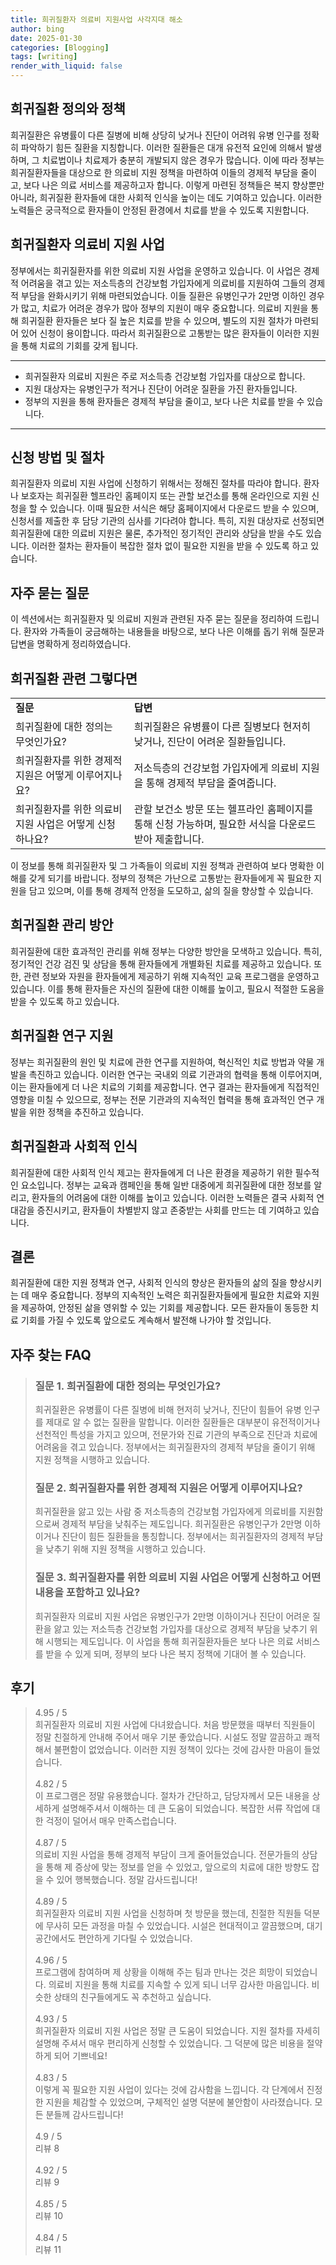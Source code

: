```yaml
---
title: 희귀질환자 의료비 지원사업 사각지대 해소
author: bing
date: 2025-01-30
categories: [Blogging]
tags: [writing]
render_with_liquid: false
---
```



<h2 id='희귀질환 정의와 정책'>희귀질환 정의와 정책</h2>

<p>희귀질환은 유병률이 다른 질병에 비해 상당히 낮거나 진단이 어려워 유병 인구를 정확히 파악하기 힘든 질환을 지칭합니다. 이러한 질환들은 대개 유전적 요인에 의해서 발생하며, 그 치료법이나 치료제가 충분히 개발되지 않은 경우가 많습니다. 이에 따라 정부는 희귀질환자들을 대상으로 한 의료비 지원 정책을 마련하여 이들의 경제적 부담을 줄이고, 보다 나은 의료 서비스를 제공하고자 합니다. 이렇게 마련된 정책들은 복지 향상뿐만 아니라, 희귀질환 환자들에 대한 사회적 인식을 높이는 데도 기여하고 있습니다. 이러한 노력들은 궁극적으로 환자들이 안정된 환경에서 치료를 받을 수 있도록 지원합니다.</p>

<h2 id='희귀질환자 의료비 지원 사업'>희귀질환자 의료비 지원 사업</h2>

<p>정부에서는 희귀질환자를 위한 의료비 지원 사업을 운영하고 있습니다. 이 사업은 경제적 어려움을 겪고 있는 저소득층의 건강보험 가입자에게 의료비를 지원하여 그들의 경제적 부담을 완화시키기 위해 마련되었습니다. 이들 질환은 유병인구가 2만명 이하인 경우가 많고, 치료가 어려운 경우가 많아 정부의 지원이 매우 중요합니다. 의료비 지원을 통해 희귀질환 환자들은 보다 질 높은 치료를 받을 수 있으며, 별도의 지원 절차가 마련되어 있어 신청이 용이합니다. 따라서 희귀질환으로 고통받는 많은 환자들이 이러한 지원을 통해 치료의 기회를 갖게 됩니다.</p>

<hr />

<ul>
    <li>희귀질환자 의료비 지원은 주로 저소득층 건강보험 가입자를 대상으로 합니다.</li>
    <li>지원 대상자는 유병인구가 적거나 진단이 어려운 질환을 가진 환자들입니다.</li>
    <li>정부의 지원을 통해 환자들은 경제적 부담을 줄이고, 보다 나은 치료를 받을 수 있습니다.</li>
</ul>

<hr />

<h2 id='신청 방법 및 절차'>신청 방법 및 절차</h2>

<p>희귀질환자 의료비 지원 사업에 신청하기 위해서는 정해진 절차를 따라야 합니다. 환자나 보호자는 희귀질환 헬프라인 홈페이지 또는 관할 보건소를 통해 온라인으로 지원 신청을 할 수 있습니다. 이때 필요한 서식은 해당 홈페이지에서 다운로드 받을 수 있으며, 신청서를 제출한 후 담당 기관의 심사를 기다려야 합니다. 특히, 지원 대상자로 선정되면 희귀질환에 대한 의료비 지원은 물론, 추가적인 정기적인 관리와 상담을 받을 수도 있습니다. 이러한 절차는 환자들이 복잡한 절차 없이 필요한 지원을 받을 수 있도록 하고 있습니다.</p>

<h2 id='자주 묻는 질문'>자주 묻는 질문</h2>

<p>이 섹션에서는 희귀질환자 및 의료비 지원과 관련된 자주 묻는 질문을 정리하여 드립니다. 환자와 가족들이 궁금해하는 내용들을 바탕으로, 보다 나은 이해를 돕기 위해 질문과 답변을 명확하게 정리하였습니다.</p>

<h2 id='희귀질환 관련 그렇다면'>희귀질환 관련 그렇다면</h2>

<table>
    <tr>
        <td><b>질문</b></td>
        <td><b>답변</b></td>
    </tr>
    <tr>
        <td>희귀질환에 대한 정의는 무엇인가요?</td>
        <td>희귀질환은 유병률이 다른 질병보다 현저히 낮거나, 진단이 어려운 질환들입니다.</td>
    </tr>
    <tr>
        <td>희귀질환자를 위한 경제적 지원은 어떻게 이루어지나요?</td>
        <td>저소득층의 건강보험 가입자에게 의료비 지원을 통해 경제적 부담을 줄여줍니다.</td>
    </tr>
    <tr>
        <td>희귀질환자를 위한 의료비 지원 사업은 어떻게 신청하나요?</td>
        <td>관할 보건소 방문 또는 헬프라인 홈페이지를 통해 신청 가능하며, 필요한 서식을 다운로드받아 제출합니다.</td>
    </tr>
</table>

<p>이 정보를 통해 희귀질환자 및 그 가족들이 의료비 지원 정책과 관련하여 보다 명확한 이해를 갖게 되기를 바랍니다. 정부의 정책은 가난으로 고통받는 환자들에게 꼭 필요한 지원을 담고 있으며, 이를 통해 경제적 안정을 도모하고, 삶의 질을 향상할 수 있습니다.</p>

<h2 id='희귀질환 관리 방안'>희귀질환 관리 방안</h2>

<p>희귀질환에 대한 효과적인 관리를 위해 정부는 다양한 방안을 모색하고 있습니다. 특히, 정기적인 건강 검진 및 상담을 통해 환자들에게 개별화된 치료를 제공하고 있습니다. 또한, 관련 정보와 자원을 환자들에게 제공하기 위해 지속적인 교육 프로그램을 운영하고 있습니다. 이를 통해 환자들은 자신의 질환에 대한 이해를 높이고, 필요시 적절한 도움을 받을 수 있도록 하고 있습니다.</p>

<h2 id='희귀질환 연구 지원'>희귀질환 연구 지원</h2>

<p>정부는 희귀질환의 원인 및 치료에 관한 연구를 지원하여, 혁신적인 치료 방법과 약물 개발을 촉진하고 있습니다. 이러한 연구는 국내외 의료 기관과의 협력을 통해 이루어지며, 이는 환자들에게 더 나은 치료의 기회를 제공합니다. 연구 결과는 환자들에게 직접적인 영향을 미칠 수 있으므로, 정부는 전문 기관과의 지속적인 협력을 통해 효과적인 연구 개발을 위한 정책을 추진하고 있습니다.</p>

<h2 id='희귀질환과 사회적 인식'>희귀질환과 사회적 인식</h2>

<p>희귀질환에 대한 사회적 인식 제고는 환자들에게 더 나은 환경을 제공하기 위한 필수적인 요소입니다. 정부는 교육과 캠페인을 통해 일반 대중에게 희귀질환에 대한 정보를 알리고, 환자들의 어려움에 대한 이해를 높이고 있습니다. 이러한 노력들은 결국 사회적 연대감을 증진시키고, 환자들이 차별받지 않고 존중받는 사회를 만드는 데 기여하고 있습니다.</p>

<h2 id='결론'>결론</h2>

<p>희귀질환에 대한 지원 정책과 연구, 사회적 인식의 향상은 환자들의 삶의 질을 향상시키는 데 매우 중요합니다. 정부의 지속적인 노력은 희귀질환자들에게 필요한 치료와 지원을 제공하여, 안정된 삶을 영위할 수 있는 기회를 제공합니다. 모든 환자들이 동등한 치료 기회를 가질 수 있도록 앞으로도 계속해서 발전해 나가야 할 것입니다.</p>


<h2 id='자주_찾는_FAQ'>자주 찾는 FAQ</h2>
<div itemscope="" itemtype="https://schema.org/FAQPage"> 
<blockquote> 
<div itemscope="" itemprop="mainEntity" itemtype="https://schema.org/Question"> 
<h3 itemprop="name">질문 1. 희귀질환에 대한 정의는 무엇인가요?</h3> 
<div itemscope="" itemprop="acceptedAnswer" itemtype="https://schema.org/Answer"> 
<span itemprop="text"> 
<p>희귀질환은 유병률이 다른 질병에 비해 현저히 낮거나, 진단이 힘들어 유병 인구를 제대로 알 수 없는 질환을 말합니다. 이러한 질환들은 대부분이 유전적이거나 선천적인 특성을 가지고 있으며, 전문가와 진료 기관의 부족으로 진단과 치료에 어려움을 겪고 있습니다. 정부에서는 희귀질환자의 경제적 부담을 줄이기 위해 지원 정책을 시행하고 있습니다.</p> 
</span> 
</div> 
</div> 

<div itemscope="" itemprop="mainEntity" itemtype="https://schema.org/Question"> 
<h3 itemprop="name">질문 2. 희귀질환자를 위한 경제적 지원은 어떻게 이루어지나요?</h3> 
<div itemscope="" itemprop="acceptedAnswer" itemtype="https://schema.org/Answer"> 
<span itemprop="text"> 
<p>희귀질환을 앓고 있는 사람 중 저소득층의 건강보험 가입자에게 의료비를 지원함으로써 경제적 부담을 낮춰주는 제도입니다. 희귀질환은 유병인구가 2만명 이하이거나 진단이 힘든 질환들을 통칭합니다. 정부에서는 희귀질환자의 경제적 부담을 낮추기 위해 지원 정책을 시행하고 있습니다.</p> 
</span> 
</div> 
</div> 

<div itemscope="" itemprop="mainEntity" itemtype="https://schema.org/Question"> 
<h3 itemprop="name">질문 3. 희귀질환자를 위한 의료비 지원 사업은 어떻게 신청하고 어떤 내용을 포함하고 있나요?</h3> 
<div itemscope="" itemprop="acceptedAnswer" itemtype="https://schema.org/Answer"> 
<span itemprop="text"> 
<p>희귀질환자 의료비 지원 사업은 유병인구가 2만명 이하이거나 진단이 어려운 질환을 앓고 있는 저소득층 건강보험 가입자를 대상으로 경제적 부담을 낮추기 위해 시행되는 제도입니다. 이 사업을 통해 희귀질환자들은 보다 나은 의료 서비스를 받을 수 있게 되며, 정부의 보다 나은 복지 정책에 기대어 볼 수 있습니다.</p> 
</span> 
</div> 
</div> 

</blockquote> 
</div>
<h2 id='후기'>후기</h2>
<div itemscope itemtype="https://schema.org/Product">
  <blockquote>
  <div itemprop="review" itemscope itemtype="https://schema.org/Review">
      <div itemprop="reviewRating" itemscope itemtype="https://schema.org/Rating"> <span itemprop="ratingValue">4.95</span> / <span itemprop="bestRating">5</span> </div>
      <span itemprop="reviewBody">희귀질환자 의료비 지원 사업에 다녀왔습니다. 처음 방문했을 때부터 직원들이 정말 친절하게 안내해 주어서 매우 기분 좋았습니다. 시설도 정말 깔끔하고 쾌적해서 불편함이 없었습니다. 이러한 지원 정책이 있다는 것에 감사한 마음이 들었습니다.</span>
  </div>
  <br>
  <div itemprop="review" itemscope itemtype="https://schema.org/Review">
      <div itemprop="reviewRating" itemscope itemtype="https://schema.org/Rating"> <span itemprop="ratingValue">4.82</span> / <span itemprop="bestRating">5</span> </div>
      <span itemprop="reviewBody">이 프로그램은 정말 유용했습니다. 절차가 간단하고, 담당자께서 모든 내용을 상세하게 설명해주셔서 이해하는 데 큰 도움이 되었습니다. 복잡한 서류 작업에 대한 걱정이 덜어서 매우 만족스럽습니다.</span>
  </div>
  <br>
  <div itemprop="review" itemscope itemtype="https://schema.org/Review">
      <div itemprop="reviewRating" itemscope itemtype="https://schema.org/Rating"> <span itemprop="ratingValue">4.87</span> / <span itemprop="bestRating">5</span> </div>
      <span itemprop="reviewBody">의료비 지원 사업을 통해 경제적 부담이 크게 줄어들었습니다. 전문가들의 상담을 통해 제 증상에 맞는 정보를 얻을 수 있었고, 앞으로의 치료에 대한 방향도 잡을 수 있어 행복했습니다. 정말 감사드립니다!</span>
  </div>
  <br>
  <div itemprop="review" itemscope itemtype="https://schema.org/Review">
      <div itemprop="reviewRating" itemscope itemtype="https://schema.org/Rating"> <span itemprop="ratingValue">4.89</span> / <span itemprop="bestRating">5</span> </div>
      <span itemprop="reviewBody">희귀질환자 의료비 지원 사업을 신청하며 첫 방문을 했는데, 친절한 직원들 덕분에 무사히 모든 과정을 마칠 수 있었습니다. 시설은 현대적이고 깔끔했으며, 대기 공간에서도 편안하게 기다릴 수 있었습니다.</span>
  </div>
  <br>
  <div itemprop="review" itemscope itemtype="https://schema.org/Review">
      <div itemprop="reviewRating" itemscope itemtype="https://schema.org/Rating"> <span itemprop="ratingValue">4.96</span> / <span itemprop="bestRating">5</span> </div>
      <span itemprop="reviewBody">프로그램에 참여하며 제 상황을 이해해 주는 팀과 만나는 것은 희망이 되었습니다. 의료비 지원을 통해 치료를 지속할 수 있게 되니 너무 감사한 마음입니다. 비슷한 상태의 친구들에게도 꼭 추천하고 싶습니다.</span>
  </div>
  <br>
  <div itemprop="review" itemscope itemtype="https://schema.org/Review">
      <div itemprop="reviewRating" itemscope itemtype="https://schema.org/Rating"> <span itemprop="ratingValue">4.93</span> / <span itemprop="bestRating">5</span> </div>
      <span itemprop="reviewBody">희귀질환자 의료비 지원 사업은 정말 큰 도움이 되었습니다. 지원 절차를 자세히 설명해 주셔서 매우 편리하게 신청할 수 있었습니다. 그 덕분에 많은 비용을 절약하게 되어 기쁘네요!</span>
  </div>
  <br>
  <div itemprop="review" itemscope itemtype="https://schema.org/Review">
      <div itemprop="reviewRating" itemscope itemtype="https://schema.org/Rating"> <span itemprop="ratingValue">4.83</span> / <span itemprop="bestRating">5</span> </div>
      <span itemprop="reviewBody">이렇게 꼭 필요한 지원 사업이 있다는 것에 감사함을 느낍니다. 각 단계에서 진정한 지원을 체감할 수 있었으며, 구체적인 설명 덕분에 불안함이 사라졌습니다. 모든 분들께 감사드립니다!</span>
  </div>
  <br>
  <div itemprop="review" itemscope itemtype="https://schema.org/Review">
      <div itemprop="reviewRating" itemscope itemtype="https://schema.org/Rating"> <span itemprop="ratingValue">4.9</span> / <span itemprop="bestRating">5</span> </div>
      <span itemprop="reviewBody">리뷰 8</span>
  </div>
  <br>
  <div itemprop="review" itemscope itemtype="https://schema.org/Review">
      <div itemprop="reviewRating" itemscope itemtype="https://schema.org/Rating"> <span itemprop="ratingValue">4.92</span> / <span itemprop="bestRating">5</span> </div>
      <span itemprop="reviewBody">리뷰 9</span>
  </div>
  <br>
  <div itemprop="review" itemscope itemtype="https://schema.org/Review">
      <div itemprop="reviewRating" itemscope itemtype="https://schema.org/Rating"> <span itemprop="ratingValue">4.85</span> / <span itemprop="bestRating">5</span> </div>
      <span itemprop="reviewBody">리뷰 10</span>
  </div>
  <br>
  <div itemprop="review" itemscope itemtype="https://schema.org/Review">
      <div itemprop="reviewRating" itemscope itemtype="https://schema.org/Rating"> <span itemprop="ratingValue">4.84</span> / <span itemprop="bestRating">5</span> </div>
      <span itemprop="reviewBody">리뷰 11</span>
  </div>
  </blockquote>
</div>
